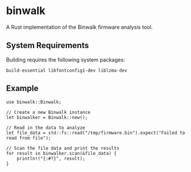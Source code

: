 # binwalk

A Rust implementation of the Binwalk firmware analysis tool.

## System Requirements

Building requires the following system packages:

```
build-essential libfontconfig1-dev liblzma-dev
```

## Example

```
use binwalk::Binwalk;

// Create a new Binwalk instance
let binwalker = Binwalk::new();

// Read in the data to analyze
let file_data = std::fs::read("/tmp/firmware.bin").expect("Failed to read from file");

// Scan the file data and print the results
for result in binwalker.scan(&file_data) {
    println!("{:#?}", result);
}
```
